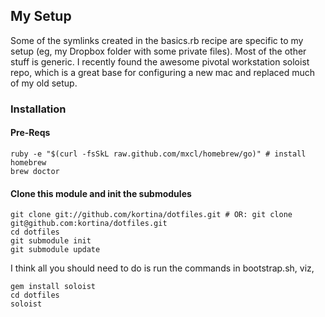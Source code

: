 ## My Setup

Some of the symlinks created in the basics.rb recipe are specific to my setup
(eg, my Dropbox folder with some private files). Most of the other stuff is
generic.  I recently found the awesome pivotal workstation soloist repo, which
is a great base for configuring a new mac and replaced much of my old setup.

### Installation

#### Pre-Reqs

    ruby -e "$(curl -fsSkL raw.github.com/mxcl/homebrew/go)" # install homebrew
    brew doctor

#### Clone this module and init the submodules

    git clone git://github.com/kortina/dotfiles.git # OR: git clone git@github.com:kortina/dotfiles.git
    cd dotfiles
    git submodule init
    git submodule update

I think all you should need to do is run the commands in bootstrap.sh, viz,

    gem install soloist
    cd dotfiles
    soloist


